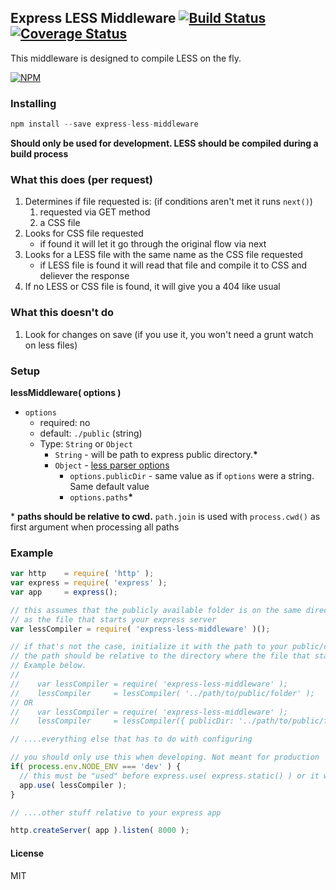 
## Express LESS Middleware [![Build Status](https://travis-ci.org/vernak2539/express-less-middleware.svg?branch=master)](https://travis-ci.org/vernak2539/express-less-middleware) [![Coverage Status](https://coveralls.io/repos/vernak2539/express-less-middleware/badge.svg?branch=coveralls_support)](https://coveralls.io/r/vernak2539/express-less-middleware?branch=master)

This middleware is designed to compile LESS on the fly.

[![NPM](https://nodei.co/npm/express-less-middleware.png?downloads=true)](https://nodei.co/npm/express-less-middleware/)

### Installing

```js
npm install --save express-less-middleware
```

**Should only be used for development. LESS should be compiled during a build process**

### What this does (per request)

1. Determines if file requested is: (if conditions aren't met it runs `next()`)
    1. requested via GET method
    2. a CSS file
2. Looks for CSS file requested
    * if found it will let it go through the original flow via next
3. Looks for a LESS file with the same name as the CSS file requested
    * if LESS file is found it will read that file and compile it to CSS and deliever the response
4. If no LESS or CSS file is found, it will give you a 404 like usual

### What this doesn't do

1. Look for changes on save (if you use it, you won't need a grunt watch on less files)

### Setup

**lessMiddleware( options )**
* `options`
  * required: no
  * default: `./public` (string)
  * Type: `String` or `Object`
    * `String` - will be path to express public directory.__*__
    * `Object` - [less parser options][1]
      * `options.publicDir` - same value as if `options` were a string. Same default value
      * `options.paths`__*__


\* **paths should be relative to cwd.** `path.join` is used with `process.cwd()` as first argument when processing all paths

### Example

```js
var http    = require( 'http' );
var express = require( 'express' );
var app     = express();

// this assumes that the publicly available folder is on the same directory level
// as the file that starts your express server
var lessCompiler = require( 'express-less-middleware' )();

// if that's not the case, initialize it with the path to your public/client-side folder
// the path should be relative to the directory where the file that starts your express server is
// Example below.
//
//    var lessCompiler = require( 'express-less-middleware' );
//    lessCompiler     = lessCompiler( '../path/to/public/folder' );
// OR
//    var lessCompiler = require( 'express-less-middleware' );
//    lessCompiler     = lessCompiler({ publicDir: '../path/to/public/folder', ... });

// ....everything else that has to do with configuring

// you should only use this when developing. Not meant for production
if( process.env.NODE_ENV === 'dev' ) {
  // this must be "used" before express.use( express.static() ) or it will not work (no next())
  app.use( lessCompiler );
}

// ....other stuff relative to your express app

http.createServer( app ).listen( 8000 );
```

#### License

MIT

[1]: https://www.npmjs.org/package/less
